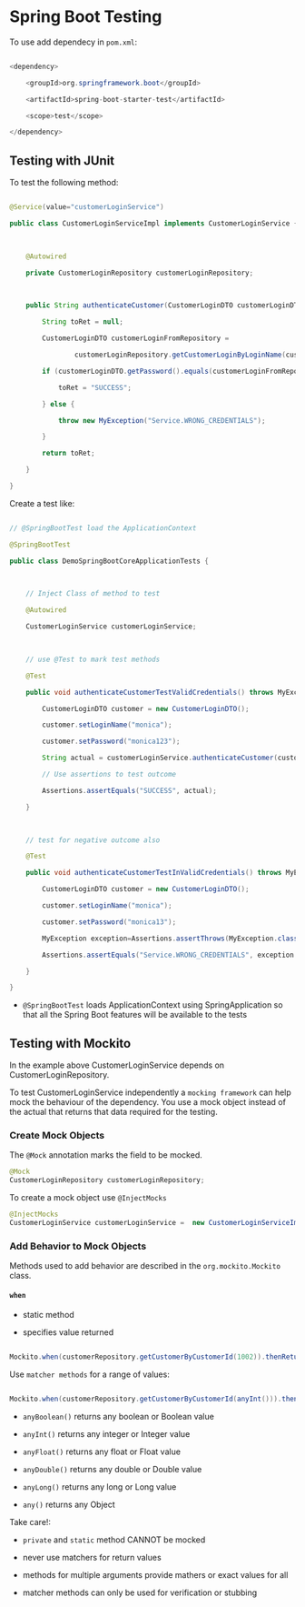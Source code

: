 # Spring Boot Testing

 

To use add dependecy in `pom.xml`:

```java

<dependency>

    <groupId>org.springframework.boot</groupId>

    <artifactId>spring-boot-starter-test</artifactId>

    <scope>test</scope>

</dependency>

```

 

## Testing with JUnit

 

To test the following method:

```java

@Service(value="customerLoginService")

public class CustomerLoginServiceImpl implements CustomerLoginService {

 

    @Autowired

    private CustomerLoginRepository customerLoginRepository;

 

    public String authenticateCustomer(CustomerLoginDTO customerLoginDTO) throws MyException {

        String toRet = null;

        CustomerLoginDTO customerLoginFromRepository =

                customerLoginRepository.getCustomerLoginByLoginName(customerLoginDTO.getLoginName());

        if (customerLoginDTO.getPassword().equals(customerLoginFromRepository.getPassword())) {

            toRet = "SUCCESS";

        } else {

            throw new MyException("Service.WRONG_CREDENTIALS");

        }

        return toRet;

    }

}

```

 

Create a test like:

```java

// @SpringBootTest load the ApplicationContext

@SpringBootTest

public class DemoSpringBootCoreApplicationTests {

 

    // Inject Class of method to test

    @Autowired

    CustomerLoginService customerLoginService;    

 

    // use @Test to mark test methods

    @Test

    public void authenticateCustomerTestValidCredentials() throws MyException {

        CustomerLoginDTO customer = new CustomerLoginDTO();

        customer.setLoginName("monica");

        customer.setPassword("monica123");

        String actual = customerLoginService.authenticateCustomer(customer);

        // Use assertions to test outcome

        Assertions.assertEquals("SUCCESS", actual);

    }

 

    // test for negative outcome also

    @Test

    public void authenticateCustomerTestInValidCredentials() throws MyException {

        CustomerLoginDTO customer = new CustomerLoginDTO();

        customer.setLoginName("monica");

        customer.setPassword("monica13");

        MyException exception=Assertions.assertThrows(MyException.class,()->customerLoginService.authenticateCustomer(customer));

        Assertions.assertEquals("Service.WRONG_CREDENTIALS", exception.getMessage());

    }

}

```

- `@SpringBootTest` loads ApplicationContext using SpringApplication so that all the Spring Boot features will be available to the tests

 

## Testing with Mockito

 

In the example above CustomerLoginService depends on CustomerLoginRepository.

 

To test CustomerLoginService independently a `mocking framework` can help mock the behaviour of the dependency. You use a mock object instead of the actual that returns that data required for the testing.

 

### Create Mock Objects

 

The `@Mock` annotation marks the field to be mocked.

```java
@Mock
CustomerLoginRepository customerLoginRepository;
```

 

To create a mock object use `@InjectMocks`

```java
@InjectMocks
CustomerLoginService customerLoginService =  new CustomerLoginServiceImpl();
```

 

### Add Behavior to Mock Objects

 

Methods used to add behavior are described in the `org.mockito.Mockito` class.

 

#### `when`

- static method

- specifies value returned

 

```java

Mockito.when(customerRepository.getCustomerByCustomerId(1002)).thenReturn(null);

```

 

Use `matcher methods` for a range of values:

```java

Mockito.when(customerRepository.getCustomerByCustomerId(anyInt())).thenReturn(null);

```

 

- `anyBoolean()` returns any boolean or Boolean value

- `anyInt()` returns any integer or Integer value

- `anyFloat()` returns any float or Float value

- `anyDouble()` returns any double or Double value

- `anyLong()` returns any long or Long value

- `any()` returns any Object

 

Take care!:

- `private` and `static` method CANNOT be mocked

- never use matchers for return values

- methods for multiple arguments provide mathers or exact values for all

- matcher methods can only be used for verification or stubbing